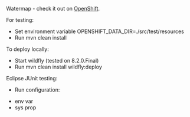 Watermap - check it out on [OpenShift](http://watermap-ostennet.rhcloud.com/).

For testing:
* Set environment variable OPENSHIFT_DATA_DIR=./src/test/resources
* Run mvn clean install

To deploy locally:
* Start wildfly (tested on 8.2.0.Final)
* Run mvn clean install wildfly:deploy

Eclipse JUnit testing:
* Run configuration:
 - env var
 - sys prop
